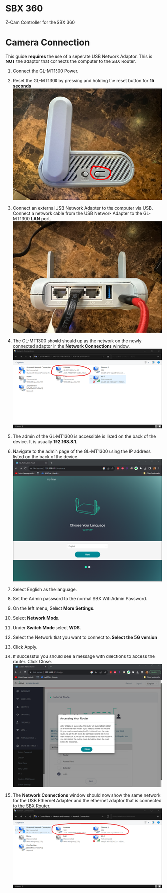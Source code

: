 # SBX 360

Z-Cam Controller for the SBX 360

# Camera Connection
This guide **requires** the use of a seperate USB Network Adaptor. This is **NOT** the adaptor that connects the computer to the SBX Router.
1. Connect the GL-MT1300 Power.

2. Reset the GL-MT1300 by pressing and holding the reset button for **15 seconds** 
![Reset the GL](documentation/resetButton.jpg)

3. Connect an external USB Network Adapter to the computer via USB. Connect a network cable from the USB Network Adapter to the GL-MT1300 **LAN** port.  ![Network Cable](documentation/networkCable.jpg)

4. The GL-MT1300 should should up as the network on the newly connected adaptor in the **Network Connections** window.  ![Network Connections](documentation/networkSettings.png)

5. The admin of the GL-MT1300 is accessible is listed on the back of the device. It is usually **192.168.8.1**.

6. Navigate to the admin page of the GL-MT1300 using the IP address listed on the back of the device.  ![GL Admin](documentation/admin1.png)
7. Select English as the language.
8. Set the Admin password to the normal SBX Wifi Admin Password. 
9. On the left menu, Select **More Settings**.
10. Select **Network Mode**.
11. Under **Switch Mode** select **WDS**. 
12. Select the Network that you want to connect to. **Select the 5G version** 
13. Click Apply. 
14. If successful you should see a message with directions to access the router. Click Close. ![Network Mode](documentation/admin2.png)
15. The **Network Connections** window should now show the same network for the USB Ethernet Adapter and the ethernet adaptor that is connected to the SBX Router. ![Network Connections](documentation/networkSettings2.png)